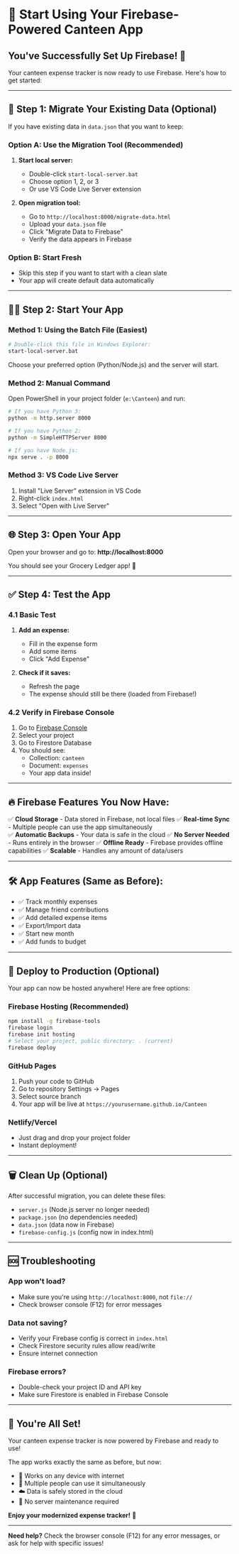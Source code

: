 # 🚀 Start Using Your Firebase-Powered Canteen App

## You've Successfully Set Up Firebase! 🎉

Your canteen expense tracker is now ready to use Firebase. Here's how to get started:

---

## 📁 **Step 1: Migrate Your Existing Data (Optional)**

If you have existing data in `data.json` that you want to keep:

### Option A: Use the Migration Tool (Recommended)
1. **Start local server:**
   - Double-click `start-local-server.bat`
   - Choose option 1, 2, or 3
   - Or use VS Code Live Server extension

2. **Open migration tool:**
   - Go to `http://localhost:8000/migrate-data.html`
   - Upload your `data.json` file
   - Click "Migrate Data to Firebase"
   - Verify the data appears in Firebase

### Option B: Start Fresh
- Skip this step if you want to start with a clean slate
- Your app will create default data automatically

---

## 🏃‍♂️ **Step 2: Start Your App**

### Method 1: Using the Batch File (Easiest)
```bash
# Double-click this file in Windows Explorer:
start-local-server.bat
```
Choose your preferred option (Python/Node.js) and the server will start.

### Method 2: Manual Command
Open PowerShell in your project folder (`e:\Canteen`) and run:
```bash
# If you have Python 3:
python -m http.server 8000

# If you have Python 2:
python -m SimpleHTTPServer 8000

# If you have Node.js:
npx serve . -p 8000
```

### Method 3: VS Code Live Server
1. Install "Live Server" extension in VS Code
2. Right-click `index.html`
3. Select "Open with Live Server"

---

## 🌐 **Step 3: Open Your App**

Open your browser and go to: **http://localhost:8000**

You should see your Grocery Ledger app! 🛒

---

## ✅ **Step 4: Test the App**

### 4.1 Basic Test
1. **Add an expense:**
   - Fill in the expense form
   - Add some items
   - Click "Add Expense"

2. **Check if it saves:**
   - Refresh the page
   - The expense should still be there (loaded from Firebase!)

### 4.2 Verify in Firebase Console
1. Go to [Firebase Console](https://console.firebase.google.com/)
2. Select your project
3. Go to Firestore Database
4. You should see:
   - Collection: `canteen`
   - Document: `expenses`
   - Your app data inside!

---

## 🔥 **Firebase Features You Now Have:**

✅ **Cloud Storage** - Data stored in Firebase, not local files
✅ **Real-time Sync** - Multiple people can use the app simultaneously  
✅ **Automatic Backups** - Your data is safe in the cloud
✅ **No Server Needed** - Runs entirely in the browser
✅ **Offline Ready** - Firebase provides offline capabilities
✅ **Scalable** - Handles any amount of data/users

---

## 🛠️ **App Features (Same as Before):**

- ✅ Track monthly expenses
- ✅ Manage friend contributions  
- ✅ Add detailed expense items
- ✅ Export/Import data
- ✅ Start new month
- ✅ Add funds to budget

---

## 📱 **Deploy to Production (Optional)**

Your app can now be hosted anywhere! Here are free options:

### Firebase Hosting (Recommended)
```bash
npm install -g firebase-tools
firebase login
firebase init hosting
# Select your project, public directory: . (current)
firebase deploy
```

### GitHub Pages
1. Push your code to GitHub
2. Go to repository Settings → Pages
3. Select source branch
4. Your app will be live at `https://yourusername.github.io/Canteen`

### Netlify/Vercel
- Just drag and drop your project folder
- Instant deployment!

---

## 🗑️ **Clean Up (Optional)**

After successful migration, you can delete these files:
- `server.js` (Node.js server no longer needed)
- `package.json` (no dependencies needed)  
- `data.json` (data now in Firebase)
- `firebase-config.js` (config now in index.html)

---

## 🆘 **Troubleshooting**

### App won't load?
- Make sure you're using `http://localhost:8000`, not `file://`
- Check browser console (F12) for error messages

### Data not saving?
- Verify your Firebase config is correct in `index.html`
- Check Firestore security rules allow read/write
- Ensure internet connection

### Firebase errors?
- Double-check your project ID and API key
- Make sure Firestore is enabled in Firebase Console

---

## 🎉 **You're All Set!**

Your canteen expense tracker is now powered by Firebase and ready to use! 

The app works exactly the same as before, but now:
- 📱 Works on any device with internet
- 👥 Multiple people can use it simultaneously  
- ☁️ Data is safely stored in the cloud
- 🚀 No server maintenance required

**Enjoy your modernized expense tracker!** 🎊

---

**Need help?** Check the browser console (F12) for any error messages, or ask for help with specific issues!